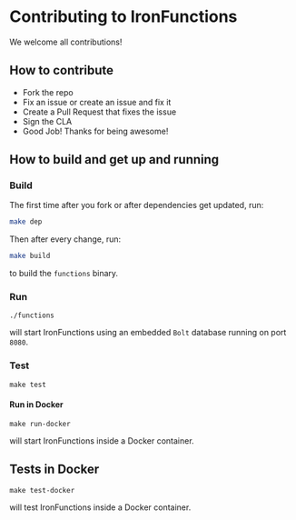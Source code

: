 # Contributing to IronFunctions

We welcome all contributions!

## How to contribute

* Fork the repo
* Fix an issue or create an issue and fix it
* Create a Pull Request that fixes the issue
* Sign the CLA
* Good Job! Thanks for being awesome!

## How to build and get up and running

### Build

The first time after you fork or after dependencies get updated, run:

```sh
make dep
```

Then after every change, run:

```sh
make build
```

to build the `functions` binary.

### Run

```
./functions
```

will start IronFunctions using an embedded `Bolt` database running on port `8080`.

### Test

```
make test
```

#### Run in Docker

```
make run-docker
```

will start IronFunctions inside a Docker container.

## Tests in Docker

```
make test-docker

```

will test IronFunctions inside a Docker container.
